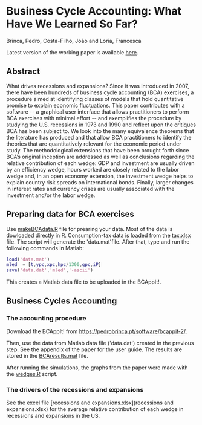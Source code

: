 # Business Cycle Accounting: What Have We Learned So Far?

Brinca, Pedro, Costa-Filho, João and Loria, Francesca

Latest version of the working paper is available [here](https://www.joaocostafilho.com/research).

## Abstract

What drives recessions and expansions? Since it was introduced in 2007, there have been hundreds of business cycle accounting (BCA) exercises, a procedure aimed at identifying classes of models that hold quantitative promise to explain economic fluctuations. This paper contributes with a software -- a graphical user interface that allows practitioners to perform BCA exercises with minimal effort -- and exemplifies the procedure by studying the U.S. recessions in 1973 and 1990 and reflect upon the critiques BCA has been subject to. We look into the many equivalence theorems that the literature has produced and that allow BCA practitioners to identify the theories that are quantitatively relevant for the economic period under study. The methodological extensions that have been brought forth since BCA’s original inception are addressed as well as conclusions regarding the relative contribution of each wedge: GDP and  investment are usually driven by an efficiency wedge, hours worked are closely related to the labor wedge and, in an open economy extension, the investment wedge helps to explain country risk spreads on international bonds. Finally, larger changes in interest rates and currency crises are usually associated with the investment and/or the labor wedge.

## Preparing data for BCA exercises

Use [makeBCAdata.R](makeBCAdata.R) file for prearing your data. Most of the data is dowloaded directly in R. Consumption-tax data is loaded from the [tax.xlsx](tax.xlsx) file. The script will generate the 'data.mat'file. After that, type and run the following commands in Matlab:

``` matlab data
load('data.mat')
mled  = [t,ypc,xpc,hpc/1300,gpc,iP]
save('data.dat','mled','-ascii')
````
This creates a Matlab data file to be uploaded in the BCAppIt!.

## Business Cycles Accounting

### The accounting procedure

Download the BCAppIt! from https://pedrobrinca.pt/software/bcappit-2/.

Then, use the data from  Matlab data file ('data.dat') created in the previous step. See the appendix of the paper for the user guide. The results are stored in the [BCAresults.mat](BCAresults.mat) file. 

After running the simulations, the graphs from the paper were made with the [wedges.R](wedges.R) script.

### The drivers of the recessions and expansions

See the excel file [recessions and expansions.xlsx](recessions and expansions.xlsx) for the average relative contribution of each wedge in recessions and expansions in the US.
